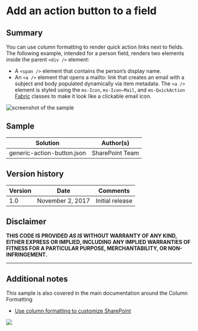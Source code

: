 # Add an action button to a field

## Summary
You can use column formatting to render quick action links next to fields. The following example, intended for a person field, renders two elements inside the parent `<div />` element:

- A `<span />` element that contains the person’s display name.
- An `<a />` element that opens a mailto: link that creates an email with a subject and body populated dynamically via item metadata. The `<a />` element is styled using the `ms-Icon`, `ms-Icon—Mail`, and `ms-QuickAction` [Fabric](https://developer.microsoft.com/en-us/fabric) classes to make it look like a clickable email icon. 

![screenshot of the sample](./screenshot.png)

## Sample

Solution|Author(s)
--------|---------
generic-action-button.json | SharePoint Team

## Version history

Version|Date|Comments
-------|----|--------
1.0|November 2, 2017|Initial release

## Disclaimer
**THIS CODE IS PROVIDED *AS IS* WITHOUT WARRANTY OF ANY KIND, EITHER EXPRESS OR IMPLIED, INCLUDING ANY IMPLIED WARRANTIES OF FITNESS FOR A PARTICULAR PURPOSE, MERCHANTABILITY, OR NON-INFRINGEMENT.**

---

## Additional notes
This sample is also covered in the main documentation around the Column Formatting

- [Use column formatting to customize SharePoint](https://docs.microsoft.com/en-us/sharepoint/dev/declarative-customization/column-formatting)

<img src="https://telemetry.sharepointpnp.com/sp-dev-list-formatting/column-samples/generic-action-button" />